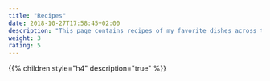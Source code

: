 ```yaml
---
title: "Recipes"
date: 2018-10-27T17:58:45+02:00
description: "This page contains recipes of my favorite dishes across the world."
weight: 3
rating: 5
---
```


{{% children style="h4" description="true" %}}